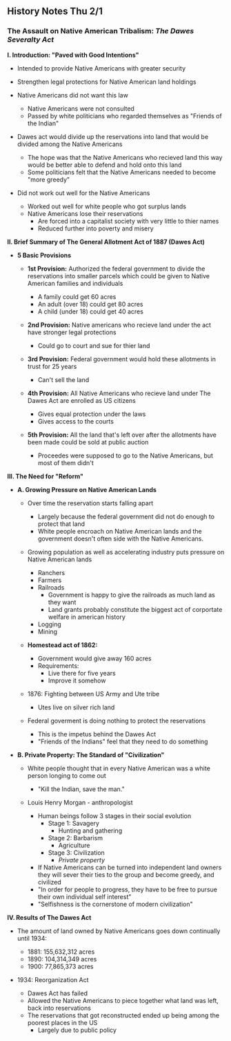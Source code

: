History Notes Thu 2/1
---------------------

### The Assault on Native American Tribalism: _The Dawes Severalty Act_

__I. Introduction: "Paved with Good Intentions"__
  + Intended to provide Native Americans with greater security
  + Strengthen legal protections for Native American land holdings

  + Native Americans did not want this law
    + Native Americans were not consulted
    + Passed by white politicians who regarded themselves as "Friends of the Indian"

  + Dawes act would divide up the reservations into land that would be divided among the Native Americans
    + The hope was that the Native Americans who recieved land this way would be better able to defend and hold onto this land
    + Some politicians felt that the Native Americans needed to become "more greedy"

  + Did not work out well for the Native Americans
    + Worked out well for white people who got surplus lands
    + Native Americans lose their reservations
      + Are forced into a capitalist society with very little to thier names
      + Reduced further into poverty and misery

__II. Brief Summary of The General Allotment Act of 1887 (Dawes Act)__
  + __5 Basic Provisions__

    + __1st Provision:__ Authorized the federal government to divide the reservations into smaller parcels which could be given to Native American families and individuals
      + A family could get 60 acres
      + An adult (over 18) could get 80 acres
      + A child (under 18) could get 40 acres

    + __2nd Provision:__ Native americans who recieve land under the act have stronger legal protections
      + Could go to court and sue for thier land

    + __3rd Provision:__ Federal government would hold these allotments in trust for 25 years
      + Can't sell the land

    + __4th Provision:__ All Native Americans who recieve land under The Dawes Act are enrolled as US citizens
      + Gives equal protection under the laws
      + Gives access to the courts

    + __5th Provision:__ All the land that's left over after the allotments have been made could be sold at public auction
      + Proceedes were supposed to go to the Native Americans, but most of them didn't

__III. The Need for "Reform"__

  + __A. Growing Pressure on Native American Lands__

    + Over time the reservation starts falling apart
      + Largely because the federal government did not do enough to protect that land
      + White people encroach on Native American lands and the government doesn't often side with the Native Americans.

    + Growing population as well as accelerating industry puts pressure on Native American lands
      + Ranchers
      + Farmers
      + Railroads
        + Government is happy to give the railroads as much land as they want
        + Land grants probably constitute the biggest act of corportate welfare in american history
      + Logging
      + Mining

    + __Homestead act of 1862:__
      + Government would give away 160 acres
      + Requirements:
        + Live there for five years
        + Improve it somehow

    + 1876: Fighting between US Army and Ute tribe
      + Utes live on silver rich land

    + Federal goverment is doing nothing to protect the reservations
      + This is the impetus behind the Dawes Act
      + "Friends of the Indians" feel that they need to do something

  + __B. Private Property: The Standard of "Civilization"__

    + White people thought that in every Native American was a white person longing to come out
      + "Kill the Indian, save the man."

    + Louis Henry Morgan - anthropologist
      + Human beings follow 3 stages in their social evolution
        + Stage 1: Savagery
          + Hunting and gathering
        + Stage 2: Barbarism
          + Agriculture
        + Stage 3: Civilization
          + _Private property_
      + If Native Americans can be turned into independent land owners they will sever their ties to the group and become greedy, and civilized
      + "In order for people to progress, they have to be free to pursue their own individual self interest"
      + "Selfishness is the cornerstone of modern civilization"

__IV. Results of The Dawes Act__

  + The amount of land owned by Native Americans goes down continually until 1934:
    + 1881: 155,632,312 acres
    + 1890: 104,314,349 acres
    + 1900:  77,865,373 acres

  + 1934: Reorganization Act
    + Dawes Act has failed
    + Allowed the Native Americans to piece together what land was left, back into reservations
    + The reservations that got reconstructed ended up being among the poorest places in the US
      + Largely due to public policy
